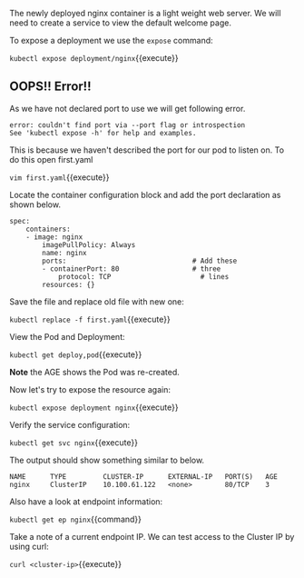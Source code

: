The newly deployed nginx container is a light weight web server. We will need to create a service to view the default welcome page.

To expose a deployment we use the ```expose``` command:

``kubectl expose deployment/nginx``{{execute}}

## OOPS!! Error!!

As we have not declared port to use we will get following error.

```
error: couldn't find port via --port flag or introspection
See 'kubectl expose -h' for help and examples.
```

This is because we haven't described the port for our pod to listen on. To do this open first.yaml 

``vim first.yaml``{{execute}}

Locate the container configuration block and add the port declaration as shown below.

```
spec:
    containers:
    - image: nginx
        imagePullPolicy: Always
        name: nginx
        ports:                               # Add these
        - containerPort: 80                  # three
            protocol: TCP                      # lines
        resources: {}
```

Save the file and replace old file with new one:

``kubectl replace -f first.yaml``{{execute}}

View the Pod and Deployment: 

``kubectl get deploy,pod``{{execute}} 

**Note**  the AGE shows the Pod was re-created.

Now let's try to expose the resource again:
 
``kubectl expose deployment nginx``{{execute}}

Verify the service configuration:

``kubectl get svc nginx``{{execute}} 

The output should show something similar to below.

```
NAME      TYPE         CLUSTER-IP      EXTERNAL-IP   PORT(S)   AGE
nginx     ClusterIP    10.100.61.122   <none>        80/TCP    3
```

Also have a look at endpoint information:

``kubectl get ep nginx``{{command}}

Take a note of a current endpoint IP. We can test access to the Cluster IP by using curl:
 
``curl <cluster-ip>``{{execute}}